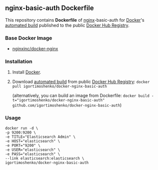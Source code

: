 ## nginx-basic-auth Dockerfile


This repository contains **Dockerfile** of [nginx](http://nginx.org/)-basic-auth for [Docker](https://www.docker.com/)'s [automated build](https://registry.hub.docker.com/u/igortimoshenko/docker-nginx-basic-auth/) published to the public [Docker Hub Registry](https://registry.hub.docker.com/).


### Base Docker Image

* [nginxinc/docker-nginx](https://github.com/nginxinc/docker-nginx)


### Installation

1. Install [Docker](https://www.docker.com/).

2. Download [automated build](https://registry.hub.docker.com/u/igortimoshenko/docker-nginx-basic-auth/) from public [Docker Hub Registry](https://registry.hub.docker.com/): `docker pull igortimoshenko/docker-nginx-basic-auth`

   (alternatively, you can build an image from Dockerfile: `docker build -t="igortimoshenko/docker-nginx-basic-auth" github.com/igortimoshenko/docker-nginx-basic-auth`)


### Usage

    docker run -d \
    -p 9200:9200 \
    -e TITLE="Elasticsearch Admin" \
    -e HOST="elasticsearch" \
    -e PORT="9200" \
    -e USER="elasticsearch" \
    -e PASS="elasticsearch" \
    --link elasticsearch:elasticsearch \
    igortimoshenko/docker-nginx-basic-auth
